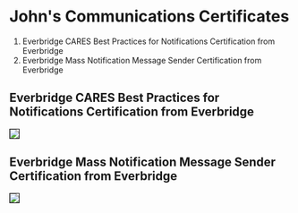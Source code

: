 # John's Communications Certificates

1. Everbridge CARES Best Practices for Notifications Certification from Everbridge
1. Everbridge Mass Notification Message Sender Certification from Everbridge

## Everbridge CARES Best Practices for Notifications Certification from Everbridge

<img src="../cert_communications_everbridge_cares-best-practices-for-notifications-certification_20141211_cert-2881-3F9A-7A68-4CBD.png" style="border:1px solid #000000" />

## Everbridge Mass Notification Message Sender Certification from Everbridge

<img src="../cert_communications_everbridge_mass-notification-message-sender-certification_2014-12-06_cert-DC8F-2A3C-25BF-4C11.png" style="border:1px solid #000000" />